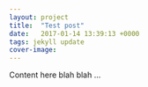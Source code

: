 ```yaml
---
layout: project
title:  "Test post"
date:   2017-01-14 13:39:13 +0000
tags: jekyll update
cover-image: 
---
```


Content here blah blah ... 